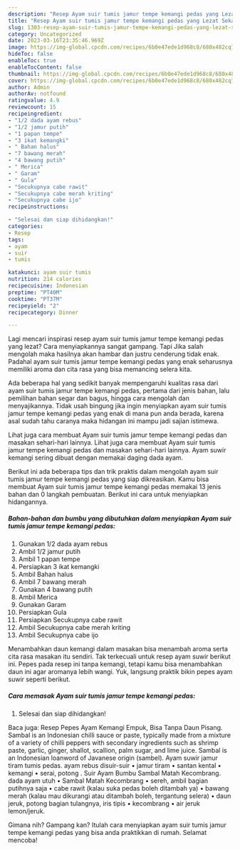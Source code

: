 ```yaml
---
description: "Resep Ayam suir tumis jamur tempe kemangi pedas yang Lezat Sekali}"
title: "Resep Ayam suir tumis jamur tempe kemangi pedas yang Lezat Sekali}"
slug: 1303-resep-ayam-suir-tumis-jamur-tempe-kemangi-pedas-yang-lezat-sekali
category: Uncategorized
date: 2023-03-16T23:35:46.969Z
image: https://img-global.cpcdn.com/recipes/6b0e47ede1d968c8/680x482cq70/ayam-suir-tumis-jamur-tempe-kemangi-pedas-foto-resep-utama.jpg
hideToc: false
enableToc: true
enableTocContent: false
thumbnail: https://img-global.cpcdn.com/recipes/6b0e47ede1d968c8/680x482cq70/ayam-suir-tumis-jamur-tempe-kemangi-pedas-foto-resep-utama.jpg
cover: https://img-global.cpcdn.com/recipes/6b0e47ede1d968c8/680x482cq70/ayam-suir-tumis-jamur-tempe-kemangi-pedas-foto-resep-utama.jpg
author: Admin
authorAv: notfound
ratingvalue: 4.9
reviewcount: 15
recipeingredient:
- "1/2 dada ayam rebus"
- "1/2 jamur putih"
- "1 papan tempe"
- "3 ikat kemangki"
- " Bahan halus"
- "7 bawang merah"
- "4 bawang putih"
- " Merica"
- " Garam"
- " Gula"
- "Secukupnya cabe rawit"
- "Secukupnya cabe merah kriting"
- "Secukupnya cabe ijo"
recipeinstructions:

- "Selesai dan siap dihidangkan!"
categories:
- Resep
tags:
- ayam
- suir
- tumis

katakunci: ayam suir tumis 
nutrition: 214 calories
recipecuisine: Indonesian
preptime: "PT40M"
cooktime: "PT37M"
recipeyield: "2"
recipecategory: Dinner

---
```



Lagi mencari inspirasi resep ayam suir tumis jamur tempe kemangi pedas yang lezat? Cara menyiapkannya sangat gampang. Tapi Jika salah mengolah maka hasilnya akan hambar dan justru cenderung tidak enak. Padahal ayam suir tumis jamur tempe kemangi pedas yang enak seharusnya memiliki aroma dan cita rasa yang bisa memancing selera kita.


Ada beberapa hal yang sedikit banyak mempengaruhi kualitas rasa dari ayam suir tumis jamur tempe kemangi pedas, pertama dari jenis bahan, lalu pemilihan bahan segar dan bagus, hingga cara mengolah dan menyajikannya. Tidak usah bingung jika ingin menyiapkan ayam suir tumis jamur tempe kemangi pedas yang enak di mana pun anda berada, karena asal sudah tahu caranya maka hidangan ini mampu jadi sajian istimewa.

Lihat juga cara membuat Ayam suir tumis jamur tempe kemangi pedas dan masakan sehari-hari lainnya. Lihat juga cara membuat Ayam suir tumis jamur tempe kemangi pedas dan masakan sehari-hari lainnya. Ayam suwir kemangi sering dibuat dengan memakai daging dada ayam.


Berikut ini ada beberapa tips dan trik praktis dalam mengolah ayam suir tumis jamur tempe kemangi pedas yang siap dikreasikan. Kamu bisa membuat Ayam suir tumis jamur tempe kemangi pedas memakai 13 jenis bahan dan 0 langkah pembuatan. Berikut ini cara untuk menyiapkan hidangannya.

<!--inarticleads1-->

##### Bahan-bahan dan bumbu yang dibutuhkan dalam menyiapkan Ayam suir tumis jamur tempe kemangi pedas:

1. Gunakan 1/2 dada ayam rebus
1. Ambil 1/2 jamur putih
1. Ambil 1 papan tempe
1. Persiapkan 3 ikat kemangki
1. Ambil  Bahan halus
1. Ambil 7 bawang merah
1. Gunakan 4 bawang putih
1. Ambil  Merica
1. Gunakan  Garam
1. Persiapkan  Gula
1. Persiapkan Secukupnya cabe rawit
1. Ambil Secukupnya cabe merah kriting
1. Ambil Secukupnya cabe ijo


Menambahkan daun kemangi dalam masakan bisa menambah aroma serta cita rasa masakan itu sendiri. Tak terkecuali untuk resep ayam suwir berikut ini. Pepes pada resep ini tanpa kemangi, tetapi kamu bisa menambahkan daun ini agar aromanya lebih wangi. Yuk, langsung praktik bikin pepes ayam suwir seperti berikut. 

<!--inarticleads2-->

##### Cara memasak Ayam suir tumis jamur tempe kemangi pedas:


1. Selesai dan siap dihidangkan!

Baca juga: Resep Pepes Ayam Kemangi Empuk, Bisa Tanpa Daun Pisang. Sambal is an Indonesian chilli sauce or paste, typically made from a mixture of a variety of chilli peppers with secondary ingredients such as shrimp paste, garlic, ginger, shallot, scallion, palm sugar, and lime juice. Sambal is an Indonesian loanword of Javanese origin (sambel). Ayam suwir jamur tiram tumis pedas. ayam rebus disuir-suir • jamur tiram • santan kental • kemangi • serai, potong . Suir Ayam Bumbu Sambal Matah Kecombrang. dada ayam utuh • Sambal Matah Kecombrang • sereh, ambil bagian putihnya saja • cabe rawit (kalau suka pedas boleh ditambah ya) • bawang merah (kalau mau dikurangi atau ditambah boleh, tergantung selera) • daun jeruk, potong bagian tulangnya, iris tipis • kecombrang • air jeruk lemon/jeruk. 

Gimana nih? Gampang kan? Itulah cara menyiapkan ayam suir tumis jamur tempe kemangi pedas yang bisa anda praktikkan di rumah. Selamat mencoba!

